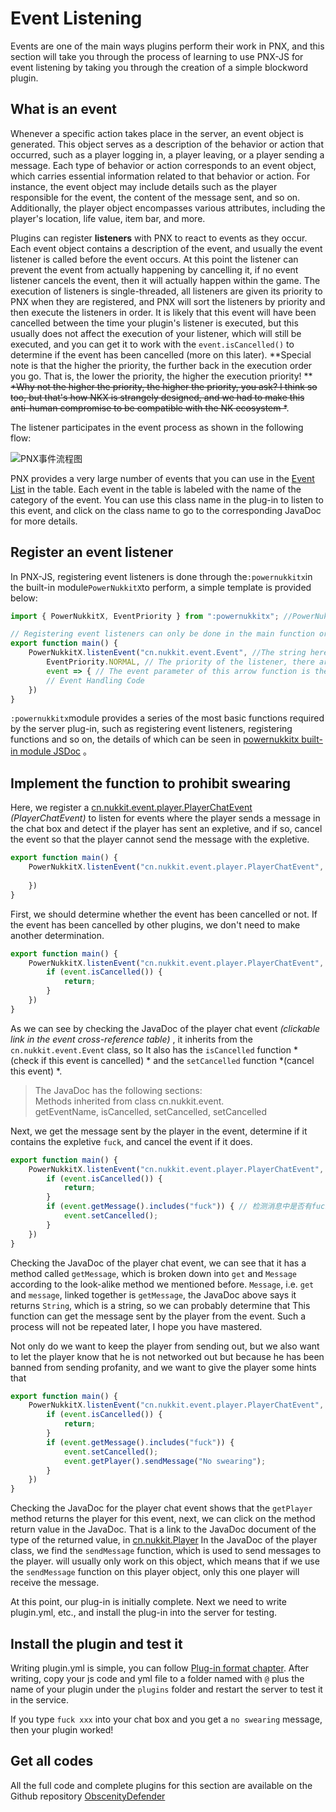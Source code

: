 # Event Listening

Events are one of the main ways plugins perform their work in PNX, and this section will take you through the process of learning to use PNX-JS for event listening by taking you through the creation of a simple blockword plugin.

## What is an event  

Whenever a specific action takes place in the server, an event object is generated. This object serves as a description of the behavior or action that occurred, such as a player logging in, a player leaving, or a player sending a message. Each type of behavior or action corresponds to an event object, which carries essential information related to that behavior or action. For instance, the event object may include details such as the player responsible for the event, the content of the message sent, and so on. Additionally, the player object encompasses various attributes, including the player's location, life value, item bar, and more.

Plugins can register **listeners** with PNX to react to events as they occur. Each event object contains a description of the event, and usually the event listener is called before the event occurs.
At this point the listener can prevent the event from actually happening by cancelling it, if no event listener cancels the event, then it will actually happen within the game.
The execution of listeners is single-threaded, all listeners are given its priority to PNX when they are registered, and PNX will sort the listeners by priority and then execute the listeners in order.
It is likely that this event will have been cancelled between the time your plugin's listener is executed, but this usually does not affect the execution of your listener, which will still be executed, and you can get it to work with the
`event.isCancelled()` to determine if the event has been cancelled (more on this later).
**Special note is that the higher the priority, the further back in the execution order you go. That is, the lower the priority, the higher the execution priority! **   
~~*Why not the higher the priority, the higher the priority, you ask? I think so too, but that's how NKX is strangely designed, and we had to make this anti-human compromise to be compatible with the NK ecosystem *~~.

The listener participates in the event process as shown in the following flow:

![PNX事件流程图](../../../image/js_tutorial/PNX事件流程图.svg)  

PNX provides a very large number of events that you can use in the [Event List](../res/event_list.html) in the table. Each event in the table is labeled with the name of the category of the event.
You can use this class name in the plug-in to listen to this event, and click on the class name to go to the corresponding JavaDoc for more details.

## Register an event listener

In PNX-JS, registering event listeners is done through the`:powernukkitx`in the built-in module`PowerNukkitX`to perform, a simple template is provided below:

```javascript
import { PowerNukkitX, EventPriority } from ":powernukkitx"; //PowerNukkitX and EventPriority are both in the :powernukkitx built-in module

// Registering event listeners can only be done in the main function or after the main function has been executed
export function main() {
    PowerNukkitX.listenEvent("cn.nukkit.event.Event", //The string here writes the class name of the event, which is available in the event cross-reference table
        EventPriority.NORMAL, // The priority of the listener, there are LOWEST LOW NORMAL HIGH HIGHEST MONITOR six levels, LOW first, MONITOR last
        event => { // The event parameter of this arrow function is the event object, the type of which is the class of the event you wrote above
        // Event Handling Code
    })
}
```

`:powernukkitx`module provides a series of the most basic functions required by the server plug-in, such as registering event listeners, registering functions and so on, the details of which can be seen in
[powernukkitx built-in module JSDoc](../inner-module/powernukkitx.html) 。  

## Implement the function to prohibit swearing

Here, we register a [cn.nukkit.event.player.PlayerChatEvent](https://javadoc.io/doc/cn.powernukkitx/powernukkitx/latest/cn/nukkit/event/player/PlayerChatEvent.html)
*(PlayerChatEvent)* to listen for events where the player sends a message in the chat box and detect if the player has sent an expletive, and if so, cancel the event so that the player cannot
send the message with the expletive.

```javascript
export function main() {
    PowerNukkitX.listenEvent("cn.nukkit.event.player.PlayerChatEvent", EventPriority.NORMAL, event => {
        
    })
}
```

First, we should determine whether the event has been cancelled or not. If the event has been cancelled by other plugins, we don't need to make another determination.

```javascript
export function main() {
    PowerNukkitX.listenEvent("cn.nukkit.event.player.PlayerChatEvent", EventPriority.NORMAL, event => {
        if (event.isCancelled()) {
            return;
        }
    })
}
```

As we can see by checking the JavaDoc of the player chat event *(clickable link in the event cross-reference table)* , it inherits from the `cn.nukkit.event.Event` class, so
It also has the `isCancelled` function *(check if this event is cancelled) * and the `setCancelled` function *(cancel this event) *.

> The JavaDoc has the following sections:  
> Methods inherited from class cn.nukkit.event.  
> getEventName, isCancelled, setCancelled, setCancelled

Next, we get the message sent by the player in the event, determine if it contains the expletive `fuck`, and cancel the event if it does.

```javascript
export function main() {
    PowerNukkitX.listenEvent("cn.nukkit.event.player.PlayerChatEvent", EventPriority.NORMAL, event => {
        if (event.isCancelled()) {
            return;
        }
        if (event.getMessage().includes("fuck")) { // 检测消息中是否有fuck
            event.setCancelled();
        }
    })
}
```

Checking the JavaDoc of the player chat event, we can see that it has a method called `getMessage`, which is broken down into `get` and `Message` according to the look-alike method we mentioned before.
`Message`, i.e. `get` and `message`, linked together is `getMessage`, the JavaDoc above says it returns `String`, which is a string, so we can probably determine that
This function can get the message sent by the player from the event. Such a process will not be repeated later, I hope you have mastered.

Not only do we want to keep the player from sending out, but we also want to let the player know that he is not networked out but because he has been banned from sending profanity, and we want to give the player some hints that

```javascript
export function main() {
    PowerNukkitX.listenEvent("cn.nukkit.event.player.PlayerChatEvent", EventPriority.NORMAL, event => {
        if (event.isCancelled()) {
            return;
        }
        if (event.getMessage().includes("fuck")) {
            event.setCancelled();
            event.getPlayer().sendMessage("No swearing");
        }
    })
}
```

Checking the JavaDoc for the player chat event shows that the `getPlayer` method returns the player for this event, next, we can click on the method return value in the JavaDoc.
That is a link to the JavaDoc document of the type of the returned value, in [cn.nukkit.Player](https://javadoc.io/doc/cn.powernukkitx/powernukkitx/latest/cn/nukkit/Player.html)
In the JavaDoc of the player class, we find the `sendMessage` function, which is used to send messages to the player.
will usually only work on this object, which means that if we use the `sendMessage` function on this player object, only this one player will receive the message.

At this point, our plug-in is initially complete. Next we need to write plugin.yml, etc., and install the plug-in into the server for testing.

## Install the plugin and test it  

Writing plugin.yml is simple, you can follow [Plug-in format chapter](../插件格式.html).
After writing, copy your js code and yml file to a folder named with `@` plus the name of your plugin under the `plugins` folder and restart the server to test it in the service.

If you type `fuck xxx` into your chat box and you get a `no swearing` message, then your plugin worked!

## Get all codes  

All the full code and complete plugins for this section are available on the Github repository [ObscenityDefender](https://github.com/PowerNukkitX/ObscenityDefender)
